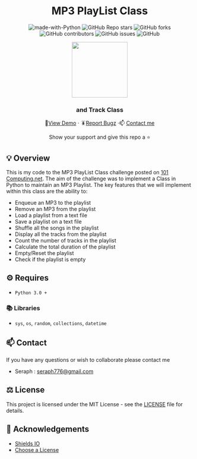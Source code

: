 <div id="header" align="center">

# MP3 PlayList Class



![made-with-Python](https://img.shields.io/badge/Python-536878?&logo=python&logoColor=white&labelColor=black&label=Built%20with&style=for-the-badge)
![GitHub Repo stars](https://img.shields.io/github/stars/seraph776/MP3PlaylistClass?style=for-the-badge)
![GitHub forks](https://img.shields.io/github/forks/seraph776/MP3PlaylistClass?style=for-the-badge)
![GitHub contributors](https://img.shields.io/github/contributors/seraph776/MP3PlaylistClass?color=blue&style=for-the-badge)
![GitHub issues](https://img.shields.io/github/issues-raw/seraph776/MP3PlaylistClass?color=yellow&style=for-the-badge)
![GitHub](https://img.shields.io/github/license/seraph776/MP3PlaylistClass?style=for-the-badge)
  
 
<img src="https://user-images.githubusercontent.com/72005563/177398798-1e2f2409-531c-46d8-8213-33e83855704b.png" height=150>

  
### and Track Class  
  
🔎[View Demo](https://github.com/seraph776/MP3PlaylistClass/blob/main/test.md#screenshot) · 🪳[Report Bugz](https://github.com/seraph776/MP3PlaylistClass/issues) ·📫 [Contact me](mailto:seraph776@gmail.com)  
 
Show your support and give this repo a ⭐ 
  
</div>


##  💡 Overview

This is my code to the MP3 PlayList Class challenge posted on [101 Computing.net](https://www.101computing.net/mp3-playlist-class/). The aim of the challenge was to implement a Class in Python to maintain an MP3 Playlist. The key features that we will implement within this class are the ability to:

- Enqueue an MP3 to the playlist
- Remove an MP3 from the playlist
- Load a playlist from a text file
- Save a playlist on a text file
- Shuffle all the songs in the playlist
- Display all the tracks from the playlist
- Count the number of tracks in the playlist
- Calculate the total duration of the playlist
- Empty/Reset the playlist
- Check if the playlist is empty

  
##  ⚙️ Requires 

- `Python 3.0 +` 

### 📚 Libraries
- `sys`, `os`, `random`, `collections`, `datetime`

## 📫 Contact 

If you have any questions or wish to collaborate please contact me

- Seraph : seraph776@gmail.com


## ⚖️ License

This project is licensed under the MIT License - see the [LICENSE](https://github.com/seraph776/MP3PlaylistClass/blob/main/LICENSE) file for details.


##  📢 Acknowledgements 

- [Shields IO](https://shields.io/)
- [Choose a License](https://choosealicense.com/licenses/mit/)

